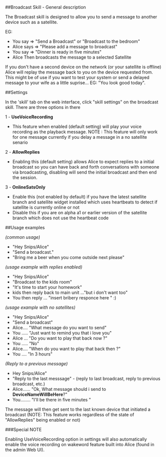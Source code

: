 ##Broadcast Skill - General description

The Broadcast skill is designed to allow you to send a message to another device such as a satellite.

 EG:
  
 - You say => "Send a Broadcast" or "Broadcast to the bedroom"
 - Alice says => "Please add a message to broadcast"
 - You say => "Dinner is ready in five minutes"
 - Alice Then broadcasts the message to a selected Satellite 
    
If you don't have a second device on the network (or your satellite is offline)  Alice will replay the message back
to you on the device requested from. This might be of use if you want to test your system or send a delayed 
message to your wife as a little suprise... EG: "You look good today".
    
##Settings

In the 'skill' tab on the web interface, click "skill settings" on the broadcast skill. There are three options in there


1 - **UseVoiceRecording** 

  - This feature when enabled (default setting) will play your voice recording as the playback message.
  NOTE : This feature will only work for one message currently if you delay a message in a no satellite senario

2 - **AllowReplies** 

  - Enabling this (default setting) allows Alice to expect replies to a initial broadcast so you can have back and forth 
  conversations with someone via broadcasting, disabling will send the initial broadcast and then
  end the session.

3 - **OnlineSatsOnly** 

  - Enable this (not enabled by default) if you have the latest satellite branch and satellite widget installed
  which uses heartbeats to detect if satellite is currently online or not
  - Disable this if you are on alpha a1 or earlier version of the satellite branch which
  does not use the heartbeat code


##Usage examples
    
*(common usage)*

 - "Hey Snips/Alice"
 - "Send a broadcast."
 - "Bring me a beer when you come outside next please"

*(usage example with replies enabled)*

 - "Hey Snips/Alice"
 - "Broadcast to the kids room"
 - "It's time to start your homework"
 - kids then reply back to main unit ..."but i don't want too"
 - You then reply ... "insert bribery responce here " :)
    
*(usage example with no satellites)*

 - "Hey Snips/Alice"
 - "Send a broadcast"
 - Alice.... "What message do you want to send"
 - You ..... "Just want to remind you that i love you"
 - Alice ... "Do you want to play that back now ?"
 - You ..... "No"
 - Alice.... "When do you want to play that back then ?"
 - You  .... "In 3 hours"
    
*(Reply to a previous message)*

 - Hey Snips/Alice"
 - "Reply to the last messsage"  -  (reply to last broadcast, reply to previous broadcast, etc.) 
 - Alice...... "Ok, What message should i send to **DeviceNameWillBeHere**?"
 - You........ "I'll be there in five minutes "
    
The message will then get sent to the last known device that initiated a broadcast
(NOTE: This feature works regardless of the state of "AllowReplies" being enabled or not) 
    
      
###Special NOTE

Enabling UseVoiceRecording option in settings will also automatically enable the voice recording on wakeword feature built into Alice (found in the admin Web UI).
